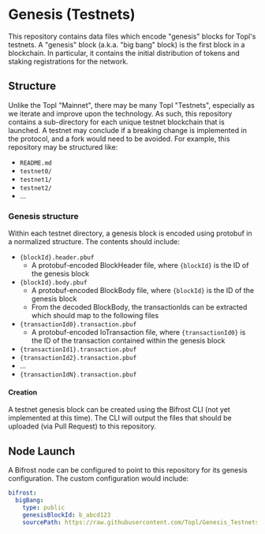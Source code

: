 # Genesis (Testnets)
This repository contains data files which encode "genesis" blocks for Topl's testnets.  A "genesis" block (a.k.a. "big bang" block) is the first block in a blockchain.  In particular, it contains the initial distribution of tokens and staking registrations for the network.

## Structure
Unlike the Topl "Mainnet", there may be many Topl "Testnets", especially as we iterate and improve upon the technology.  As such, this repository contains a sub-directory for each unique testnet blockchain that is launched.  A testnet may conclude if a breaking change is implemented in the protocol, and a fork would need to be avoided.  For example, this repository may be structured like:
- `README.md`
- `testnet0/`
- `testnet1/`
- `testnet2/`
- ...

### Genesis structure
Within each testnet directory, a genesis block is encoded using protobuf in a normalized structure.  The contents should include:
- `{blockId}.header.pbuf`
  - A protobuf-encoded BlockHeader file, where `{blockId}` is the ID of the genesis block
- `{blockId}.body.pbuf`
  - A protobuf-encoded BlockBody file, where `{blockId}` is the ID of the genesis block
  - From the decoded BlockBody, the transactionIds can be extracted which should map to the following files
- `{transactionId0}.transaction.pbuf`
  - A protobuf-encoded IoTransaction file, where `{transactionId0}` is the ID of the transaction contained within the genesis block
- `{transactionId1}.transaction.pbuf`
- `{transactionId2}.transaction.pbuf`
- ...
- `{transactionIdN}.transaction.pbuf`

#### Creation
A testnet genesis block can be created using the Bifrost CLI (not yet implemented at this time).  The CLI will output the files that should be uploaded (via Pull Request) to this repository.

## Node Launch
A Bifrost node can be configured to point to this repository for its genesis configuration.  The custom configuration would include:
```yaml
bifrost:
  bigBang:
    type: public
    genesisBlockId: b_abcd123
    sourcePath: https://raw.githubusercontent.com/Topl/Genesis_Testnets/main/testnet5/
```
